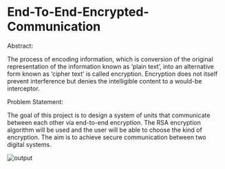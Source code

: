# End-To-End-Encrypted-Communication

Abstract:

The process of encoding information, which is conversion of the original representation of the information 
known as ‘plain text’, into an alternative form known as ‘cipher text’ is called encryption.
Encryption does not itself prevent interference but denies the intelligible content to a would-be interceptor.

Problem Statement:

The goal of this project is to design a system of units that communicate between each other via end-to-end encryption. The RSA encryption algorithm will be used and the user will be able to choose the kind of encryption. The aim is to achieve secure communication between two digital systems.

![output](https://github.com/AdiPadi2703/End-To-End-Encrypted-Communication/assets/120291477/54d6c256-5d83-4262-a56e-6def6bcb77b3)
